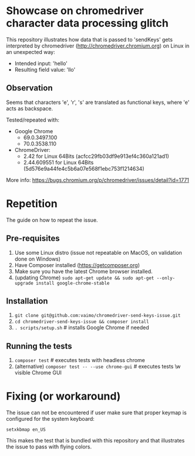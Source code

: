 # Showcase on chromedriver character data processing glitch

This repository illustrates how data that is passed to 'sendKeys' gets interpreted by chromedriver (http://chromedriver.chromium.org) on Linux in an unexpected way:

* Intended input: 'hello'
* Resulting field value: 'llo'

## Observation

Seems that characters 'e', 'r', 's' are translated as functional keys, where 'e' acts as backspace.

Tested/repeated with: 

* Google Chrome 
  * 69.0.3497.100
  * 70.0.3538.110
* ChromeDriver: 
  * 2.42 for Linux 64Bits (acfcc29fb03df9e913ef4c360a121ad1)
  * 2.44.609551 for Linux 64Bits (5d576e9a44fe4c5b6a07e568f1ebc753f1214634)
  
More info: https://bugs.chromium.org/p/chromedriver/issues/detail?id=1771

# Repetition

The guide on how to repeat the issue.

## Pre-requisites

1. Use some Linux distro (issue not repeatable on MacOS, on validation done on Windows)
1. Have Composer installed (https://getcomposer.org)
1. Make sure you have the latest Chrome browser installed.
1. (updating Chrome) `sudo apt-get update && sudo apt-get --only-upgrade install google-chrome-stable`

## Installation

1. `git clone git@github.com:vaimo/chromedriver-send-keys-issue.git`
1. `cd chromedriver-send-keys-issue && composer install`
1. `. scripts/setup.sh` # installs Google Chrome if needed

## Running the tests

1. `composer test` # executes tests with headless chrome
1. (alternative) `composer test -- --use chrome-gui` # executes tests \w visible Chrome GUI

# Fixing (or workaround)

The issue can not be encountered if user make sure that proper keymap is configured for the system keyboard:

```shell
setxkbmap en_US
```

This makes the test that is bundled with this repository and that illustrates the issue to pass with flying colors.
